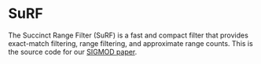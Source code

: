 # SuRF
The Succinct Range Filter (SuRF) is a fast and compact filter that
provides exact-match filtering, range filtering, and approximate
range counts. This is the source code for our
[SIGMOD paper](http://www.cs.cmu.edu/~huanche1/publications/surf_paper.pdf).
